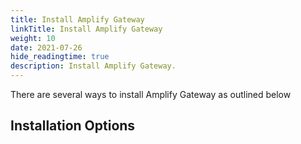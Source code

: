 ```yaml
---
title: Install Amplify Gateway
linkTitle: Install Amplify Gateway
weight: 10
date: 2021-07-26
hide_readingtime: true
description: Install Amplify Gateway.
---
```


There are several ways to install Amplify Gateway as outlined below

## Installation Options
